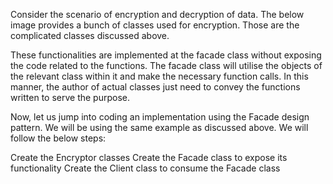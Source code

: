 Consider the scenario of encryption and decryption of data. 
The below image provides a bunch of classes used for encryption. 
Those are the complicated classes discussed above.

These functionalities are implemented at the facade class without exposing the code 
related to the functions. The facade class will utilise the objects of the relevant class 
within it and make the necessary function calls. In this manner, the author of actual 
classes just need to convey the functions written to serve the purpose.

Now, let us jump into coding an implementation using the Facade design pattern. 
We will be using the same example as discussed above. We will follow the below steps:

Create the Encryptor classes
Create the Facade class to expose its functionality
Create the Client class to consume the Facade class